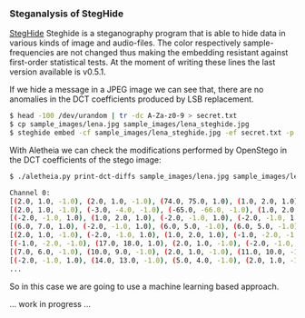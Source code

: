 
### Steganalysis of StegHide


[StegHide](http://steghide.sourceforge.net/) Steghide is a steganography program that is able to hide data in various kinds of image and audio-files. The color respectively sample-frequencies are not changed thus making the embedding resistant against first-order statistical tests. At the moment of writing these lines the last version available is v0.5.1.

If we hide a message in a JPEG image we can see that, there are no anomalies in the DCT coefficients produced by LSB replacement.


```bash
$ head -100 /dev/urandom | tr -dc A-Za-z0-9 > secret.txt
$ cp sample_images/lena.jpg sample_images/lena_steghide.jpg
$ steghide embed -cf sample_images/lena_steghide.jpg -ef secret.txt -p mypass
```

With Aletheia we can check the modifications performed by OpenStego in the DCT coefficients of the stego image:


```bash
$ ./aletheia.py print-dct-diffs sample_images/lena.jpg sample_images/lena_steghide.jpg

Channel 0:
[(2.0, 1.0, -1.0), (2.0, 1.0, -1.0), (74.0, 75.0, 1.0), (1.0, 2.0, 1.0), (2.0, 1.0, -1.0)]
[(2.0, 1.0, -1.0), (-3.0, -4.0, -1.0), (-65.0, -66.0, -1.0), (1.0, 2.0, 1.0), (-2.0, -1.0, 1.0)]
[(-2.0, -1.0, 1.0), (1.0, 2.0, 1.0), (-2.0, -1.0, 1.0), (-2.0, -1.0, 1.0), (-4.0, -3.0, 1.0)]
[(6.0, 7.0, 1.0), (-2.0, -1.0, 1.0), (6.0, 5.0, -1.0), (6.0, 5.0, -1.0), (-1.0, -2.0, -1.0)]
[(2.0, 1.0, -1.0), (-2.0, -1.0, 1.0), (1.0, 2.0, 1.0), (-1.0, -2.0, -1.0), (3.0, 2.0, -1.0)]
[(-1.0, -2.0, -1.0), (17.0, 18.0, 1.0), (2.0, 1.0, -1.0), (-2.0, -1.0, 1.0), (2.0, 1.0, -1.0)]
[(7.0, 6.0, -1.0), (10.0, 9.0, -1.0), (2.0, 1.0, -1.0), (11.0, 10.0, -1.0), (-2.0, -1.0, 1.0)]
[(-2.0, -1.0, 1.0), (14.0, 13.0, -1.0), (5.0, 4.0, -1.0), (2.0, 1.0, -1.0), (-1.0, -2.0, -1.0)]
...
```

So in this case we are going to use a machine learning based approach.


... work in progress ...











